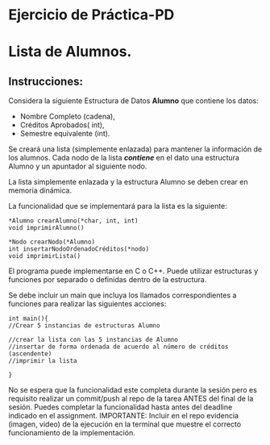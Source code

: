 # Ejercicio de Práctica-PD
#  Lista de Alumnos.

## Instrucciones:

Considera la siguiente Estructura de Datos **Alumno** que contiene los datos:
 - Nombre Completo (cadena),  
 - Créditos Aprobados( int),
 - Semestre equivalente (int).

Se creará una lista (simplemente enlazada) para mantener la información de los alumnos.  Cada nodo de la lista ***contiene*** en el dato una estructura Alumno y un apuntador al siguiente nodo.

La lista simplemente enlazada y la estructura Alumno se deben crear en memoria dinámica. 

La funcionalidad que se implementará para la lista es la siguiente:

    *Alumno crearAlumno(*char, int, int)
    void imprimirAlumno()
    
    *Nodo crearNodo(*Alumno)
    int insertarNodoOrdenadoCréditos(*nodo)
    void imprimirLista()
El programa puede implementarse en C o C++. Puede utilizar estructuras y funciones por separado o definidas dentro de la estructura.

Se debe incluir un main que incluya los llamados correspondientes a funciones para realizar las siguientes acciones:

    int main(){
    //Crear 5 instancias de estructuras Alumno
    
    //crear la lista con las 5 instancias de Alumno
    //insertar de forma ordenada de acuerdo al número de créditos (ascendente)
    //imprimir la lista

    }

No se espera que la funcionalidad este completa durante la sesión pero es requisito realizar un commit/push al repo de la tarea ANTES del final de la sesión. Puedes completar la funcionalidad hasta antes del deadline indicado en el assignment.
IMPORTANTE: Incluir en el repo evidencia (imagen, video) de la ejecución en la terminal que muestre el correcto funcionamiento de la implementación.